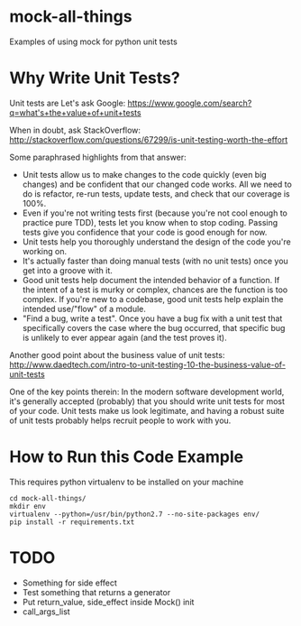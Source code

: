 # mock-all-things
Examples of using mock for python unit tests

# Why Write Unit Tests?
Unit tests are 
Let's ask Google: https://www.google.com/search?q=what's+the+value+of+unit+tests

When in doubt, ask StackOverflow: http://stackoverflow.com/questions/67299/is-unit-testing-worth-the-effort

Some paraphrased highlights from that answer:
* Unit tests allow us to make changes to the code quickly (even big changes) and be confident that our changed code works.  All we need to do is refactor, re-run tests, update tests, and check that our coverage is 100%.  
* Even if you're not writing tests first (because you're not cool enough to practice pure TDD), tests let you know when to stop coding.  Passing tests give you confidence that your code is good enough for now.
* Unit tests help you thoroughly understand the design of the code you're working on.
* It's actually faster than doing manual tests (with no unit tests) once you get into a groove with it.
* Good unit tests help document the intended behavior of a function.  If the intent of a test is murky or complex, chances are the function is too complex.  If you're new to a codebase, good unit tests help explain the intended use/"flow" of a module.
* "Find a bug, write a test".  Once you have a bug fix with a unit test that specifically covers the case where the bug occurred, that specific bug is unlikely to ever appear again (and the test proves it).

Another good point about the business value of unit tests: http://www.daedtech.com/intro-to-unit-testing-10-the-business-value-of-unit-tests

One of the key points therein: In the modern software development world, it's generally accepted (probably) that you should write unit tests for most of your code.  Unit tests make us look legitimate, and having a robust suite of unit tests probably helps recruit people to work with you.

# How to Run this Code Example
This requires python virtualenv to be installed on your machine
```
cd mock-all-things/
mkdir env
virtualenv --python=/usr/bin/python2.7 --no-site-packages env/
pip install -r requirements.txt
```

# TODO
* Something for side effect
* Test something that returns a generator
* Put return_value, side_effect inside Mock() init
* call_args_list
